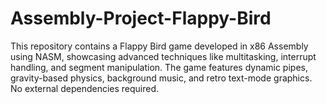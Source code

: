 # Assembly-Project-Flappy-Bird
This repository contains a Flappy Bird game developed in x86 Assembly using NASM, showcasing advanced techniques like multitasking, interrupt handling, and segment manipulation. The game features dynamic pipes, gravity-based physics, background music, and retro text-mode graphics. No external dependencies required.
